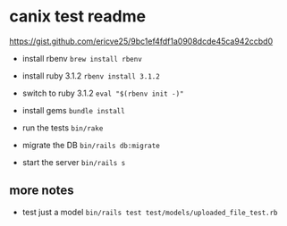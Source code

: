 # canix test readme
https://gist.github.com/ericve25/9bc1ef4fdf1a0908dcde45ca942ccbd0

- install rbenv
`brew install rbenv`

- install ruby 3.1.2
`rbenv install 3.1.2`

- switch to ruby 3.1.2
`eval "$(rbenv init -)"`

- install gems
`bundle install`

- run the tests
`bin/rake`

- migrate the DB
`bin/rails db:migrate`

- start the server
`bin/rails s`

## more notes
- test just a model
`bin/rails test test/models/uploaded_file_test.rb`